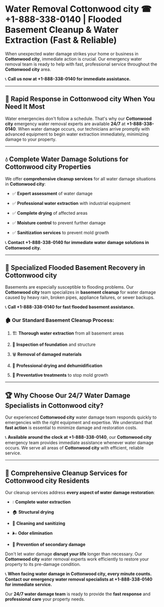# Water Removal Cottonwood city ☎ +1-888-338-0140 | Flooded Basement Cleanup & Water Extraction (Fast & Reliable)

When unexpected water damage strikes your home or business in **Cottonwood city**, immediate action is crucial. Our emergency water removal team is ready to help with fast, professional service throughout the **Cottonwood city** area. 

📞 **Call us now at +1-888-338-0140 for immediate assistance.**
---
## 🚀 Rapid Response in Cottonwood city When You Need It Most
Water emergencies don't follow a schedule. That's why our **Cottonwood city** emergency water removal experts are available **24/7** at **+1-888-338-0140**. When water damage occurs, our technicians arrive promptly with advanced equipment to begin water extraction immediately, minimizing damage to your property.
---
## 💧 Complete Water Damage Solutions for Cottonwood city Properties
We offer **comprehensive cleanup services** for all water damage situations in **Cottonwood city**:
- ✅ **Expert assessment** of water damage  
- ✅ **Professional water extraction** with industrial equipment  
- ✅ **Complete drying** of affected areas  
- ✅ **Moisture control** to prevent further damage  
- ✅ **Sanitization services** to prevent mold growth  
📞 **Contact +1-888-338-0140 for immediate water damage solutions in Cottonwood city.**
---
## 🌊 Specialized Flooded Basement Recovery in Cottonwood city
Basements are especially susceptible to flooding problems. Our **Cottonwood city** team specializes in **basement cleanup** for water damage caused by heavy rain, broken pipes, appliance failures, or sewer backups. 
📞 **Call +1-888-338-0140 for fast flooded basement assistance.**
### 🏚️ Our Standard Basement Cleanup Process:
1. 🏗️ **Thorough water extraction** from all basement areas  
2. 🔎 **Inspection of foundation** and structure  
3. 🗑️ **Removal of damaged materials**  
4. 💨 **Professional drying and dehumidification**  
5. 🚫 **Preventative treatments** to stop mold growth  
---
## 🏆 Why Choose Our 24/7 Water Damage Specialists in Cottonwood city?
Our experienced **Cottonwood city** water damage team responds quickly to emergencies with the right equipment and expertise. We understand that **fast action** is essential to minimize damage and restoration costs.
📞 **Available around the clock at +1-888-338-0140**, our **Cottonwood city** emergency team provides immediate assistance whenever water damage occurs. We serve all areas of **Cottonwood city** with efficient, reliable service.
---
## 🧹 Comprehensive Cleanup Services for Cottonwood city Residents
Our cleanup services address **every aspect of water damage restoration**:
- 💧 **Complete water extraction**  
- 🏠 **Structural drying**  
- 🧼 **Cleaning and sanitizing**  
- 🌬️ **Odor elimination**  
- 🚫 **Prevention of secondary damage**  
Don't let water damage **disrupt your life** longer than necessary. Our **Cottonwood city** water removal experts work efficiently to restore your property to its pre-damage condition.
📞 **When facing water damage in Cottonwood city, every minute counts. Contact our emergency water removal specialists at +1-888-338-0140 for immediate service.**
Our **24/7 water damage team** is ready to provide the **fast response** and **professional care** your property needs.
